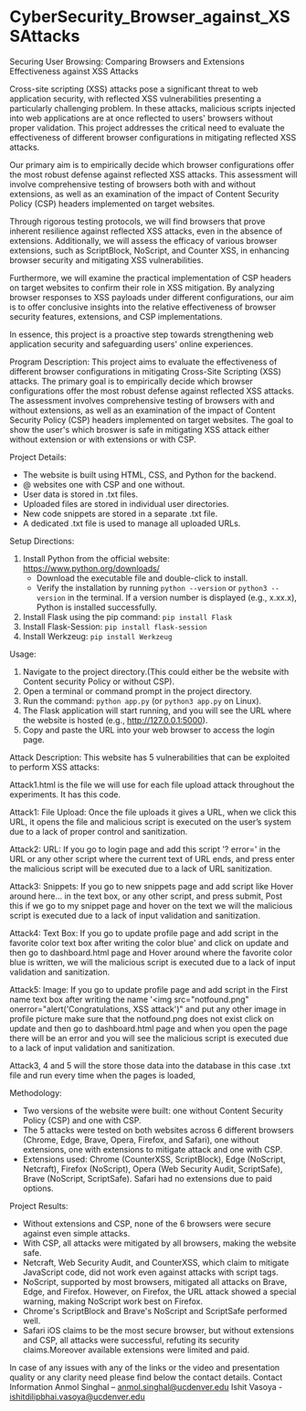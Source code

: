 # CyberSecurity_Browser_against_XSSAttacks
Securing User Browsing: Comparing Browsers and Extensions Effectiveness against XSS Attacks

Cross-site scripting (XSS) attacks pose a significant threat to web application security, with reflected XSS vulnerabilities presenting a
particularly challenging problem. In these attacks, malicious scripts injected into web applications are at once reflected to users'
browsers without proper validation. This project addresses the critical need to evaluate the effectiveness of different browser
configurations in mitigating reflected XSS attacks.

Our primary aim is to empirically decide which browser configurations offer the most robust defense against reflected XSS attacks.
This assessment will involve comprehensive testing of browsers both with and without extensions, as well as an examination of the
impact of Content Security Policy (CSP) headers implemented on target websites.

Through rigorous testing protocols, we will find browsers that prove inherent resilience against reflected XSS attacks, even in the
absence of extensions. Additionally, we will assess the efficacy of various browser extensions, such as ScriptBlock, NoScript, and
Counter XSS, in enhancing browser security and mitigating XSS vulnerabilities.

Furthermore, we will examine the practical implementation of CSP headers on target websites to confirm their role in XSS mitigation.
By analyzing browser responses to XSS payloads under different configurations, our aim is to offer conclusive insights into the
relative effectiveness of browser security features, extensions, and CSP implementations.

In essence, this project is a proactive step towards strengthening web application security and safeguarding users' online experiences.

Program Description:
This project aims to evaluate the effectiveness of different browser configurations in mitigating Cross-Site Scripting (XSS) attacks. The primary goal is to empirically decide which browser configurations offer the most robust defense against reflected XSS attacks. The assessment involves comprehensive testing of browsers with and without extensions, as well as an examination of the impact of Content Security Policy (CSP) headers implemented on target websites. The goal to show the user's which broswer is safe in mitigating XSS attack either without extension or with extensions or with CSP.

Project Details:
- The website is built using HTML, CSS, and Python for the backend.
- @ websites one with CSP and one without.
- User data is stored in .txt files.
- Uploaded files are stored in individual user directories.
- New code snippets are stored in a separate .txt file.
- A dedicated .txt file is used to manage all uploaded URLs.

Setup Directions:
1. Install Python from the official website: https://www.python.org/downloads/
   - Download the executable file and double-click to install.
   - Verify the installation by running `python --version` or `python3 --version` in the terminal. If a version number is displayed (e.g., x.xx.x), Python is installed successfully.
2. Install Flask using the pip command: `pip install Flask`
3. Install Flask-Session: `pip install flask-session`
4. Install Werkzeug: `pip install Werkzeug`

Usage:
1. Navigate to the project directory.(This could either be the website with Content security Policy or without CSP).
2. Open a terminal or command prompt in the project directory.
3. Run the command: `python app.py` (or `python3 app.py` on Linux).
4. The Flask application will start running, and you will see the URL where the website is hosted (e.g., http://127.0.0.1:5000).
5. Copy and paste the URL into your web browser to access the login page.

Attack Description:
This website has 5 vulnerabilities that can be exploited to perform XSS attacks:

Attack1.html is the file we will use for each file upload attack throughout the experiments. It has this code.
<script>
alert(document.cookie)
</script>

Attack1: File Upload: Once the file uploads it gives a URL, when we click this URL, it opens the file and malicious script is executed on the user’s system due to a lack of proper control and sanitization.

Attack2: URL: If you go to login page and add this script '? error=<script>alert ("Attack Happened”) </script>' in the URL or any other script where the current text of URL ends, and press enter the malicious script will be executed due to a lack of URL sanitization.

Attack3: Snippets: If you go to new snippets page and add script like <a onmouseover="alert(document.cookie)"> Hover around here...</a> in the text box, or any other script, and press submit, Post this if we go to my snippet page and hover on the text we will the malicious script is executed  due to a lack of input validation and sanitization.

Attack4: Text Box: If you go to update profile page and add script in the favorite color text box after writing the color blue' <a onmouseover="alert(document.cookie)"> and click on update and then go to dashboard.html page and Hover around where the favorite color blue is written, we will the malicious script is executed due to a lack of input validation and sanitization.

Attack5: Image: If you go to update profile page and add script in the First name text box after writing the name '<img src="notfound.png" onerror="alert('Congratulations, XSS attack')" and put any other image in profile picture make sure that the notfound.png does not exist click on update and then go to dashboard.html page and when you open the page there will be an error and you will see the malicious script is executed due to a lack of input validation and sanitization.

Attack3, 4 and 5 will the store those data into the database in this case .txt file and run every time when the pages is loaded,

Methodology:
- Two versions of the website were built: one without Content Security Policy (CSP) and one with CSP.
- The 5 attacks were tested on both websites across 6 different browsers (Chrome, Edge, Brave, Opera, Firefox, and Safari), one without extensions, one with extensions to mitigate attack and one with CSP.
- Extensions used: Chrome (CounterXSS, ScriptBlock), Edge (NoScript, Netcraft), Firefox (NoScript), Opera (Web Security Audit, ScriptSafe), Brave (NoScript, ScriptSafe). Safari had no extensions due to paid options.

Project Results:
- Without extensions and CSP, none of the 6 browsers were secure against even simple attacks.
- With CSP, all attacks were mitigated by all browsers, making the website safe.
- Netcraft, Web Security Audit, and CounterXSS, which claim to mitigate JavaScript code, did not work even against attacks with script tags.
- NoScript, supported by most browsers, mitigated all attacks on Brave, Edge, and Firefox. However, on Firefox, the URL attack showed a special warning, making NoScript work best on Firefox.
- Chrome's ScriptBlock and Brave's NoScript and ScriptSafe performed well.
- Safari iOS claims to be the most secure browser, but without extensions and CSP, all attacks were successful, refuting its security claims.Moreover available extensions were limited and paid.


In case of any issues with any of the links or the video and presentation quality or any clarity need please find below the contact details.
Contact Information
Anmol Singhal – anmol.singhal@ucdenver.edu 
Ishit Vasoya - ishitdilipbhai.vasoya@ucdenver.edu
